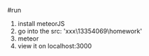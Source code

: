 #run
1. install meteorJS
2. go into the src: 'xxx\13354069\homework\'
3. meteor
4. view it on localhost:3000